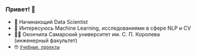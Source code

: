 ### Привет! 👋

- 🌱 Начинающий Data Scientist
- 🤖 Интересуюсь Machine Learning, исследованиями в сфере NLP и CV
- 👩‍🚀 Окончила Самарский университет им. С. П. Королева (инженерный факультет)
- 🤓 <code>[Учебные проекты](https://github.com/RumKam/Yandex-Practicum-study-projects "Репозиторий") </code>
